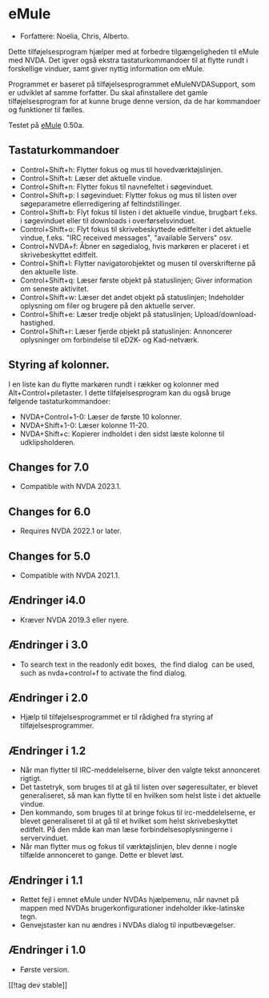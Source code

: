 # eMule #

*	Forfattere: Noelia, Chris, Alberto.

Dette tilføjelsesprogram hjælper med at forbedre tilgængeligheden til eMule
med NVDA. Det igver også ekstra tastaturkommandoer til at flytte rundt i
forskellige vinduer, samt giver nyttig information om eMule.

Programmet er baseret på tilføjelsesprogrammet eMuleNVDASupport, som er
udviklet af samme forfatter. Du skal afinstallere det gamle
tilføjelsesprogram for at kunne bruge denne version, da de har kommandoer og
funktioner til fælles.

Testet på [eMule][2] 0.50a.

## Tastaturkommandoer ##

*	Control+Shift+h: Flytter fokus og mus til hovedværktøjslinjen.
*	Control+Shift+t: Læser det aktuelle vindue.
*	Control+Shift+n: Flytter fokus til navnefeltet i søgevinduet.
*	Control+Shift+p: I søgevinduet: Flytter fokus og mus til listen over
  søgeparametre ellerredigering af feltindstillinger.
*	Control+Shift+b: Flyt fokus til listen i det aktuelle vindue, brugbart
  f.eks. i søgevinduet eller til downloads i overførselsvinduet.
*	Control+Shift+o: Flyt fokus til skrivebeskyttede editfelter i det aktuelle
  vindue, f.eks. "IRC received messages", "available Servers" osv.
*	Control+NVDA+f: Åbner en søgedialog, hvis markøren er placeret i et
  skrivebeskyttet editfelt.
*	Control+Shift+l: Flytter navigatorobjektet og musen til overskrifterne på
  den aktuelle liste.
*	Control+Shift+q: Læser første objekt på statuslinjen; Giver information om
  seneste aktivitet.
*	Control+Shift+w: Læser det andet objekt på statuslinjen; Indeholder
  oplysning om filer og brugere på den aktuelle server.
*	Control+Shift+e: Læser tredje objekt på statuslinjen;
  Upload/download-hastighed.
*	Control+Shift+r: Læser fjerde objekt på statuslinjen: Annoncerer
  oplysninger om forbindelse til eD2K- og Kad-netværk.

## Styring af kolonner. ##

I en liste kan du flytte markøren rundt i rækker og kolonner med
Alt+Control+piletaster. I dette tilføjelsesprogram kan du også bruge
følgende tastaturkommandoer:

*	NVDA+Control+1-0: Læser de første 10 kolonner.
*	NVDA+Shift+1-0: Læser kolonne 11-20.
*	NVDA+Shift+c: Kopierer indholdet i den sidst læste kolonne til
  udklipsholderen.

## Changes for 7.0
* Compatible with NVDA 2023.1.

## Changes for 6.0
*	Requires NVDA 2022.1 or later.

## Changes for 5.0
*	Compatible with NVDA 2021.1.

## Ændringer i4.0 ##
*	Kræver NVDA 2019.3 eller nyere.

## Ændringer i 3.0 ##
*	 To search text in the readonly edit boxes,  the find dialog  can be used,
   such as nvda+control+f to activate the find dialog.

## Ændringer i 2.0 ##
*	 Hjælp til tilføjelsesprogrammet er til rådighed fra styring af
   tilføjelsesprogrammer.

## Ændringer i 1.2 ##
*	 Når man flytter til IRC-meddelelserne, bliver den valgte tekst annonceret
   rigtigt.
*	 Det tastetryk, som bruges til at gå til listen over søgeresultater, er
   blevet generaliseret, så man kan flytte til en hvilken som helst liste i
   det aktuelle vindue.
*	 Den kommando, som bruges til at bringe fokus til irc-meddelelserne, er
   blevet generaliseret til at gå til et hvilket som helst skrivebeskyttet
   editfelt. På den måde kan man læse forbindelsesoplysningerne i
   servervinduet.
*	 Når man flytter mus og fokus til værktøjslinjen, blev denne i nogle
   tilfælde annonceret to gange. Dette er blevet løst.

## Ændringer i 1.1 ##
*	 Rettet fejl i emnet eMule under NVDAs hjælpemenu, når navnet på mappen
   med NVDAs brugerkonfigurationer indeholder ikke-latinske tegn.
*	 Genvejstaster kan nu ændres i NVDAs dialog til inputbevægelser.

## Ændringer i 1.0 ##
*	 Første version.

[[!tag dev stable]]

[2]: https://www.emule-project.net
